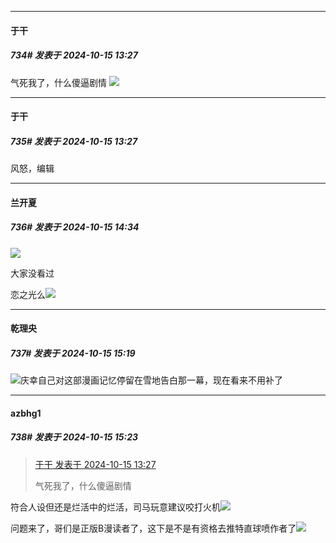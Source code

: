 ﻿
*****

####  于干  
##### 734#       发表于 2024-10-15 13:27

气死我了，什么傻逼剧情
<img src="https://p.sda1.dev/19/53e1a109b8cf1c45f371debe7d551ca0/image.jpg" referrerpolicy="no-referrer">

*****

####  于干  
##### 735#       发表于 2024-10-15 13:27

风怒，编辑


*****

####  兰开夏  
##### 736#       发表于 2024-10-15 14:34

<img src="https://static.saraba1st.com/image/smiley/face2017/091.png" referrerpolicy="no-referrer">

大家没看过

恋之光么<img src="https://static.saraba1st.com/image/smiley/face2017/125.png" referrerpolicy="no-referrer">


*****

####  乾理央  
##### 737#       发表于 2024-10-15 15:19

<img src="https://static.saraba1st.com/image/smiley/face2017/067.png" referrerpolicy="no-referrer">庆幸自己对这部漫画记忆停留在雪地告白那一幕，现在看来不用补了


*****

####  azbhg1  
##### 738#       发表于 2024-10-15 15:23

<blockquote><a href="httphttps://bbs.saraba1st.com/2b/forum.php?mod=redirect&amp;goto=findpost&amp;pid=66455895&amp;ptid=1997993" target="_blank">于干 发表于 2024-10-15 13:27</a>

气死我了，什么傻逼剧情</blockquote>
符合人设但还是烂活中的烂活，司马玩意建议咬打火机<img src="https://static.saraba1st.com/image/smiley/face2017/095.png" referrerpolicy="no-referrer">

问题来了，哥们是正版B漫读者了，这下是不是有资格去推特直球喷作者了<img src="https://static.saraba1st.com/image/smiley/face2017/067.png" referrerpolicy="no-referrer">

